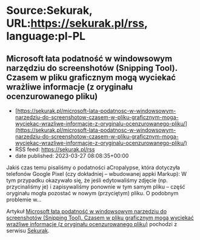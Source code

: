 # Source:Sekurak, URL:https://sekurak.pl/rss, language:pl-PL

## Microsoft łata podatność w windowsowym narzędziu do screenshotów (Snipping Tool). Czasem w pliku graficznym mogą wyciekać wrażliwe informacje (z oryginału ocenzurowanego pliku)
 - [https://sekurak.pl/microsoft-lata-podatnosc-w-windowsowym-narzedziu-do-screenshotow-czasem-w-pliku-graficznym-moga-wyciekac-wrazliwe-informacje-z-oryginalu-ocenzurowanego-pliku/](https://sekurak.pl/microsoft-lata-podatnosc-w-windowsowym-narzedziu-do-screenshotow-czasem-w-pliku-graficznym-moga-wyciekac-wrazliwe-informacje-z-oryginalu-ocenzurowanego-pliku/)
 - RSS feed: https://sekurak.pl/rss
 - date published: 2023-03-27 08:08:35+00:00

<p>Jakiś czas temu pisaliśmy o podatności aCropalypse, która dotyczyła telefonów Google Pixel (czy dokładniej &#8211; wbudowanej appki Markup): W tym przypadku okazywało się, że jeśli edytowaliśmy zdjęcie (np. przycinaliśmy je) i zapisywaliśmy ponownie w tym samym pliku &#8211; część oryginału mogła pozostać w nowym (przyciętym) pliku. O podobnym problemie w...</p>
<p>Artykuł <a href="https://sekurak.pl/microsoft-lata-podatnosc-w-windowsowym-narzedziu-do-screenshotow-czasem-w-pliku-graficznym-moga-wyciekac-wrazliwe-informacje-z-oryginalu-ocenzurowanego-pliku/" rel="nofollow">Microsoft łata podatność w windowsowym narzędziu do screenshotów (Snipping Tool). Czasem w pliku graficznym mogą wyciekać wrażliwe informacje (z oryginału ocenzurowanego pliku)</a> pochodzi z serwisu <a href="https://sekurak.pl" rel="nofollow">Sekurak</a>.</p>

